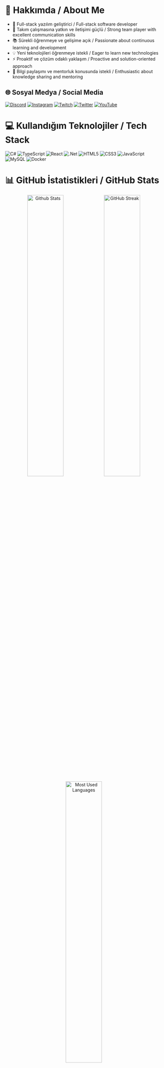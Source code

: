 # 💫 Hakkımda / About Me

- 🚀 Full-stack yazılım geliştirici / Full-stack software developer
- 👥 Takım çalışmasına yatkın ve iletişimi güçlü / Strong team player with excellent communication skills
- 📚 Sürekli öğrenmeye ve gelişime açık / Passionate about continuous learning and development
- 💡 Yeni teknolojileri öğrenmeye istekli / Eager to learn new technologies
- ⚡ Proaktif ve çözüm odaklı yaklaşım / Proactive and solution-oriented approach
- 🤝 Bilgi paylaşımı ve mentorluk konusunda istekli / Enthusiastic about knowledge sharing and mentoring

## 🌐 Sosyal Medya / Social Media
[![Discord](https://img.shields.io/badge/Discord-%237289DA.svg?logo=discord&logoColor=white)](https://discord.gg/y68R7arX) 
[![Instagram](https://img.shields.io/badge/Instagram-%23E4405F.svg?logo=Instagram&logoColor=white)](https://instagram.com/polegut/) 
[![Twitch](https://img.shields.io/badge/Twitch-%239146FF.svg?logo=Twitch&logoColor=white)](https://twitch.tv/polegut) 
[![Twitter](https://img.shields.io/badge/Twitter-%231DA1F2.svg?logo=Twitter&logoColor=white)](https://twitter.com/polegut) 
[![YouTube](https://img.shields.io/badge/YouTube-%23FF0000.svg?logo=YouTube&logoColor=white)](https://youtube.com/channel/UCHrgDXcBzj-zxO_zueRr1rg)

# 💻 Kullandığım Teknolojiler / Tech Stack
![C#](https://img.shields.io/badge/c%23-%23239120.svg?style=for-the-badge&logo=c-sharp&logoColor=white) 
![TypeScript](https://img.shields.io/badge/typescript-%23007ACC.svg?style=for-the-badge&logo=typescript&logoColor=white) 
![React](https://img.shields.io/badge/react-%2320232a.svg?style=for-the-badge&logo=react&logoColor=%2361DAFB)
![.Net](https://img.shields.io/badge/.NET-5C2D91?style=for-the-badge&logo=.net&logoColor=white)
![HTML5](https://img.shields.io/badge/html5-%23E34F26.svg?style=for-the-badge&logo=html5&logoColor=white) 
![CSS3](https://img.shields.io/badge/css3-%231572B6.svg?style=for-the-badge&logo=css3&logoColor=white)
![JavaScript](https://img.shields.io/badge/javascript-%23323330.svg?style=for-the-badge&logo=javascript&logoColor=%23F7DF1E)
![MySQL](https://img.shields.io/badge/mysql-%2300f.svg?style=for-the-badge&logo=mysql&logoColor=white)
![Docker](https://img.shields.io/badge/docker-%230db7ed.svg?style=for-the-badge&logo=docker&logoColor=white)

# 📊 GitHub İstatistikleri / GitHub Stats
<div align="center">
  <img src="https://github-readme-stats.vercel.app/api?username=emirdnz&theme=dark&hide_border=true&include_all_commits=true&count_private=true" width="48%" alt="Github Stats"/>
  <img src="https://github-readme-streak-stats.herokuapp.com/?user=emirdnz&theme=dark&hide_border=true" width="48%" alt="GitHub Streak"/>
  <img src="https://github-readme-stats.vercel.app/api/top-langs/?username=emirdnz&theme=dark&hide_border=true&include_all_commits=true&count_private=true&layout=compact" width="48%" alt="Most Used Languages"/>
</div>

## 🚀 Projelerim / My Projects

<table>
 <td width="50%" valign="top"
    style="background:linear-gradient(135deg,#232526 0%,#414345 100%);
           border:1px solid #30363d;
           border-radius:20px;
           padding:36px 32px;
           margin:0 8px 36px 0;
           box-shadow:0 6px 32px #00000044;">
  <!-- Başlık Satırı -->
  <div style="display:flex; align-items:center; gap:16px; margin-bottom:16px;">
    <img src="https://img.icons8.com/ios-filled/40/ffffff/bus.png" alt="bus icon"/>
    <span style="color:#fff;
                 font-size:1.6em;
                 font-weight:900;
                 letter-spacing:1px;
                 font-family:Segoe UI,Arial,sans-serif;">
      BUS-TICKET-SYSTEM
    </span>
  </div>

  <!-- Açıklama (TR) -->
  <div style="color:#b3bfc9;
              font-size:1.13em;
              margin-bottom:8px;
              font-weight:500;">
    Otobüs biletlerini çevrimiçi satma, rezervasyonları yönetme ve
    yolcu bilgilerini takip etme platformu.
  </div>

  <!-- Açıklama (EN) -->
  <div style="color:#b3bfc9;
              font-size:1.13em;
              margin-bottom:22px;
              font-weight:500;">
    Online bus ticket sales, reservation management, and passenger
    tracking platform.
  </div>

  <!-- Teknolojiler Badges -->
  <div style="margin-bottom:18px;">
    <img src="https://img.shields.io/badge/React-20232A?style=for-the-badge&logo=react&logoColor=61DAFB"
         alt="React" style="margin:3px; display:inline-block;"/>
    <img src="https://img.shields.io/badge/TypeScript-007ACC?style=for-the-badge&logo=typescript&logoColor=white"
         alt="TypeScript" style="margin:3px; display:inline-block;"/>
    <img src="https://img.shields.io/badge/.NET-512BD4?style=for-the-badge&logo=dotnet&logoColor=white"
         alt=".NET Core" style="margin:3px; display:inline-block;"/>
    <img src="https://img.shields.io/badge/SQL%20Server-CC2927?style=for-the-badge&logo=microsoft-sql-server&logoColor=white"
         alt="SQL Server" style="margin:3px; display:inline-block;"/>
  </div>

  <!-- Tarih ve Durum Badges -->
  <div>
    <span style="background:#21262d;
                 border-radius:8px;
                 padding:6px 16px;
                 color:#7ee787;
                 font-size:1.08em;
                 font-weight:700;
                 letter-spacing:0.5px;">
      📅 30.03.2026
      <span style="color:#b3bfc9; font-size:0.95em;">
        | Tahmini Bitiş / Estimated Finish
      </span>
    </span>

    <div style="margin-top:12px;">
      <img src="https://img.shields.io/badge/Devam%20Ediyor-007bff?style=flat&logo=github&logoColor=white"
           alt="In Progress" style="margin:3px;"/>
      <img src="https://img.shields.io/badge/Geliştiriliyor-grey?style=flat&logo=github"
           alt="Development" style="margin:3px;"/>
    </div>
  </div>
</td>
</table>

